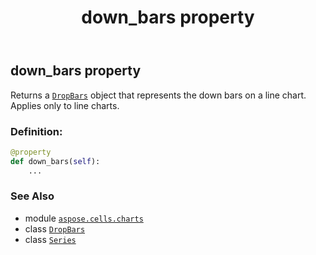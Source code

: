 ﻿---
title: down_bars property
second_title: Aspose.Cells for Python via .NET API References
description: 
type: docs
weight: 130
url: /aspose.cells.charts/series/down_bars/
is_root: false
---

## down_bars property


Returns a [`DropBars`](/cells/python-net/aspose.cells.charts/dropbars) object that represents the down bars on a line chart.
Applies only to line charts.
### Definition:
```python
@property
def down_bars(self):
    ...
```

### See Also
* module [`aspose.cells.charts`](../../)
* class [`DropBars`](/cells/python-net/aspose.cells.charts/dropbars)
* class [`Series`](/cells/python-net/aspose.cells.charts/series)
